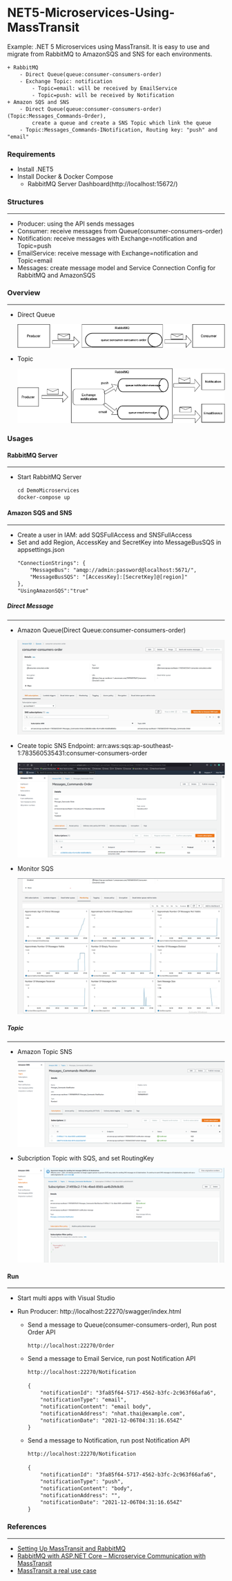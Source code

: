 # NET5-Microservices-Using-MassTransit
Example: .NET 5 Microservices using MassTransit.
    It is easy to use and migrate from RabbitMQ to AmazonSQS and SNS for each environments.

    + RabbitMQ
        - Direct Queue(queue:consumer-consumers-order)
        - Exchange Topic: notification
            - Topic=email: will be received by EmailService
            - Topic=push: will be received by Notification
    + Amazon SQS and SNS
        - Direct Queue(queue:consumer-consumers-order)(Topic:Messages_Commands-Order),
            create a queue and create a SNS Topic which link the queue
        - Topic:Messages_Commands-INotification, Routing key: "push" and "email"

### Requirements
+ Install .NET5
+ Install Docker & Docker Compose
    - RabbitMQ Server Dashboard(http://localhost:15672/)

### Structures
--------------
+ Producer: using the API sends messages
+ Consumer: receive messages from Queue(consumer-consumers-order)
+ Notification: receive messages with Exchange=notification and Topic=push
+ EmailService: receive message with Exchange=notification and Topic=email
+ Messages: create message model and Service Connection Config for RabbitMQ and AmazonSQS

### Overview
-------------
+ Direct Queue

    ![Direct Queue](./Images/Direct-Queue.png)


+ Topic

    ![Topic](./Images/Topic.png)

### Usages

#### RabbitMQ Server
---------------------
+ Start RabbitMQ Server
    ```
    cd DemoMicroservices
    docker-compose up
    ```

#### Amazon SQS and SNS
------------------------
+ Create a user in IAM: add SQSFullAccess and SNSFullAccess
+ Set and add Region, AccessKey and SecretKey into MessageBusSQS in appsettings.json
    ```
    "ConnectionStrings": {
        "MessageBus": "amqp://admin:password@localhost:5671/",
        "MessageBusSQS": "[AccessKey]:[SecretKey]@[region]"
    },
    "UsingAmazonSQS":"true"
    ```

##### Direct Message
--------------------
+ Amazon Queue(Direct Queue:consumer-consumers-order)

    ![Direct-Queue](./Images/SQS-Queue.jpg)

+ Create topic SNS
    Endpoint: arn:aws:sqs:ap-southeast-1:783560535431:consumer-consumers-order

    ![Topic with SQS Queue](./Images/Topic-SNS-withSQS.png)

+ Monitor SQS

    ![Monitor-Queue](./Images/Monitor-SQS.jpg)

##### Topic
-----------
+ Amazon Topic SNS

    ![Topic-SNS-To-Queues](./Images/Topic-SNS-To-Queues.png)

+ Subcription Topic with SQS, and set RoutingKey

    ![Subscriptions-Topic](./Images/Subscription-Topic-WithSQS.png)

#### Run
--------
+ Start multi apps with Visual Studio

+ Run Producer: http://localhost:22270/swagger/index.html
    + Send a message to Queue(consumer-consumers-order), Run post Order API
        ```
        http://localhost:22270/Order
        ```

    + Send a message to Email Service, run post Notification API
        ```
        http://localhost:22270/Notification

        {
            "notificationId": "3fa85f64-5717-4562-b3fc-2c963f66afa6",
            "notificationType": "email",
            "notificationContent": "email body",
            "notificationAddress": "nhat.thai@example.com",
            "notificationDate": "2021-12-06T04:31:16.654Z"
        }
        ```

    + Send a message to Notification, run post Notification API
        ```
        http://localhost:22270/Notification

        {
            "notificationId": "3fa85f64-5717-4562-b3fc-2c963f66afa6",
            "notificationType": "push",
            "notificationContent": "body",
            "notificationAddress": "",
            "notificationDate": "2021-12-06T04:31:16.654Z"
        }
        ```

### References
--------------
+ [Setting Up MassTransit and RabbitMQ](https://wrapt.dev/blog/building-an-event-driven-dotnet-application-setting-up-masstransit-and-rabbitmq)
+ [RabbitMQ with ASP.NET Core – Microservice Communication with MassTransit](https://codewithmukesh.com/blog/rabbitmq-with-aspnet-core-microservice/)
+ [MassTransit a real use case](https://blexin.com/en/blog-en/masstransit-a-real-use-case/)